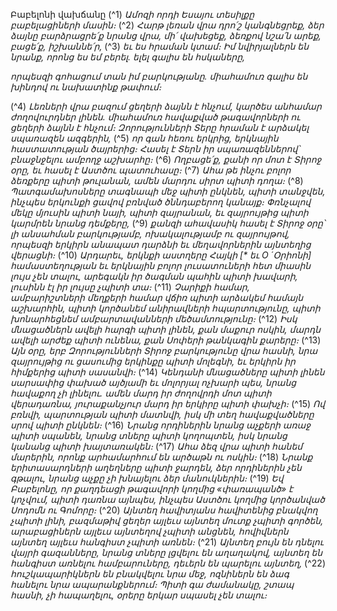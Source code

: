
Բաբելոնի վախճանը
(^1) _Ամոզի որդի Եսայու տեսիլքը բաբելացիների մասին։_
(^2) _Հարթ լեռան վրա դրո՛շ կանգնեցրեք,
ձեր ձայնը բարձրացրե՛ք նրանց վրա,
մի՛ վախեցեք, ձեռքով նշա՛ն արեք,
բացե՛ք, իշխաննե՛ր,_
(^3) _եւ ես հրաման կտամ։ Իմ նվիրյալներն են նրանք, որոնց ես եմ բերել.
ելել գալիս են հսկաները,_


_որպեսզի գոհացում տան իմ բարկությանը.
միահամուռ գալիս են խինդով ու նախատինք թափում։_

(^4) _Լեռների վրա բազում ցեղերի ձայնն է հնչում,
կարծես անհամար ժողովուրդներ լինեն.
միահամուռ հավաքված թագավորների ու ցեղերի ձայնն է հնչում։
Զորությունների Տերը հրաման է արձակել սպառազեն ազգերին,_
(^5) _որ գան հեռու երկրից,
երկնային հաստատության ծայրերից։
Հասել է Տերն իր սպառազեններով՝
բնաջնջելու ամբողջ աշխարհը։_
(^6) _Ողբացե՛ք, քանի որ մոտ է Տիրոջ օրը,
եւ հասել է Աստծու պատուհասը։_
(^7) _Ահա թե ինչու բոլոր ձեռքերը պիտի թուլանան,
ամեն մարդու սիրտ պիտի դողա։_
(^8) _Պատգամախոսները տագնապի մեջ պիտի ընկնեն,
պիտի տանջվեն,
ինչպես երկունքի ցավով բռնված ծննդաբերող կանայք։
Փռնչալով մեկը մյուսին պիտի նայի,
պիտի զայրանան, եւ զայրույթից պիտի կարմրեն նրանց դեմքերը,_
(^9) _քանզի ահավասիկ հասել է Տիրոջ օրը՝
լի անսահման բարկությամբ,
ոխակալությամբ ու զայրույթով,
որպեսզի երկիրն անապատ դարձնի
եւ մեղավորներին այնտեղից վերացնի։_
(^10) _Արդարեւ, երկնքի աստղերը
Հայկի [* եւ Ο ́ Օրիոնի] համաստեղության եւ երկնային բոլոր լուսատուների հետ միասին
լույս չեն տալու,
արեգակն իր ծագման պահին պիտի խավարի,
լուսինն էլ իր լույսը չպիտի տա։_
(^11) _Չարիքի համար, ամբարիշտների մեղքերի համար
վճիռ պիտի արձակեմ համայն աշխարհին,
պիտի կործանեմ անիրավների հպարտությունը,
պիտի խոնարհեցնեմ ամբարտավանների մեծամտությունը։_
(^12) _Իսկ մնացածներն ավելի հարգի պիտի լինեն, քան մաքուր ոսկին,
մարդն ավելի արժեք պիտի ունենա, քան Սոփերի թանկագին քարերը։_
(^13) _Այն օրը, երբ Զորությունների Տիրոջ բարկությունը վրա հասնի,
նրա զայրույթից ու ցասումից երկինքը պիտի մոլեգնի,
եւ երկիրն իր հիմքերից պիտի սասանվի։_
(^14) _Կենդանի մնացածները պիտի լինեն
սարսափից փախած այծյամի եւ մոլորյալ ոչխարի պես,
նրանց հավաքող չի լինելու.
ամեն մարդ իր ժողովրդի մոտ պիտի վերադառնա,
յուրաքանչյուր մարդ իր երկիրը պիտի փախչի։_
(^15) _Ով բռնվի, պարտության պիտի մատնվի,
իսկ մի տեղ հավաքվածները սրով պիտի ընկնեն։_
(^16) _Նրանց որդիներին նրանց աչքերի առաջ պիտի սպանեն,
նրանց տները պիտի կողոպտեն,
իսկ նրանց կանանց պիտի խայտառակեն։_
(^17) _Ահա ձեզ վրա պիտի հանեմ մարերին,
որոնք արհամարհում են արծաթն ու ոսկին։_
(^18) _Նրանք երիտասարդների աղեղները պիտի ջարդեն,
ձեր որդիներին չեն գթալու,
նրանց աչքը չի խնայելու ձեր մանուկներին։_
(^19) _Եվ Բաբելոնը, որ քաղդեացի թագավորի կողմից «փառապանծ» է կոչվում,
պիտի դառնա այնպես, ինչպես Աստծու կողմից կործանված Սոդոմն ու Գոմորը։_
(^20) _Այնտեղ հավիտյանս հավիտենից բնակվող չպիտի լինի,
բազմաթիվ ցեղեր այլեւս այնտեղ մուտք չպիտի գործեն,
արաբացիներն այլեւս այնտեղով չպիտի անցնեն,
հովիվներն այնտեղ այլեւս հանգիստ չպիտի առնեն։_
(^21) _Այնտեղ բույն են դնելու վայրի գազանները,
նրանց տները լցվելու են աղաղակով,
այնտեղ են հանգիստ առնելու համբարուները,
դեւերն են պարելու այնտեղ,_
(^22) _հուշկապարիկներն են բնակվելու նրա մեջ,
ոզնիներն են ձագ հանելու նրա ապարանքներում։
Պիտի գա ժամանակը, շտապ հասնի, չի հապաղելու,
օրերը երկար սպասել չեն տալու։_


